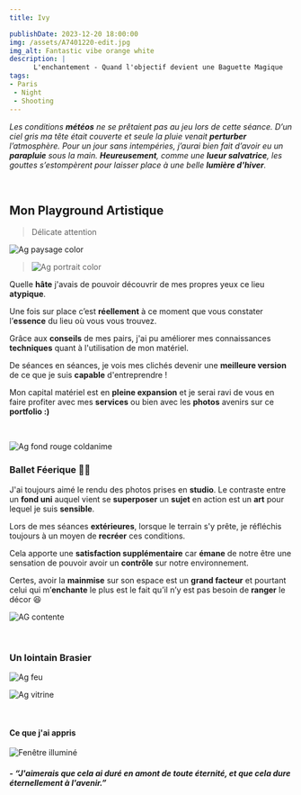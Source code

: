 ```yaml
---
title: Ivy

publishDate: 2023-12-20 18:00:00
img: /assets/A7401220-edit.jpg
img_alt: Fantastic vibe orange white
description: |
      L'enchantement - Quand l'objectif devient une Baguette Magique
tags:
- Paris
 - Night
 - Shooting
---
```


*Les conditions **météos** ne se prêtaient pas au jeu lors de cette séance. D’un ciel gris ma tête était couverte et seule la pluie venait **perturber** l’atmosphère. Pour un jour sans intempéries, j’aurai bien fait d’avoir eu un **parapluie** sous la main.
**Heureusement**, comme une **lueur salvatrice**, les gouttes s’estompèrent pour laisser place à une belle **lumière d'hiver**.*

<p>&nbsp;</p>

## Mon Playground Artistique
>Délicate attention 

![Ag paysage color ](/assets/A7401134-editv2.jpg)

>![Ag portrait color](/assets/A7401138-edit.jpg)

Quelle **hâte** j'avais de pouvoir découvrir de mes propres yeux ce lieu **atypique**. 

Une fois sur place c’est **réellement** à ce moment que vous constater l’**essence** du lieu où vous vous trouvez.

Grâce aux **conseils** de mes pairs, j'ai pu améliorer mes connaissances **techniques** quant à l'utilisation de mon matériel. 

De séances en séances, je vois mes clichés devenir une **meilleure version** de ce que je suis **capable** d'entreprendre !

Mon capital matériel est en **pleine expansion** et je serai ravi de vous en faire profiter avec mes **services** ou bien avec les **photos** avenirs sur ce **portfolio :)**



<p>&nbsp;</p>

![Ag fond rouge coldanime](/assets/A7401238-editV6.jpg)

### Ballet Féerique 🧚‍♀️

J'ai toujours aimé le rendu des photos prises en **studio**. Le contraste entre un **fond uni** auquel vient se **superposer** un **sujet** en action est un **art** pour lequel je suis **sensible**. 

Lors de mes séances **extérieures**, lorsque le terrain s'y prête, je réfléchis toujours à un moyen de **recréer** ces conditions.

Cela apporte une **satisfaction supplémentaire** car **émane** de notre être une sensation de pouvoir avoir un **contrôle** sur notre environnement. 

Certes, avoir la **mainmise** sur son espace est un **grand facteur** et pourtant celui qui m’**enchante** le plus est le fait qu’il n’y est pas besoin de **ranger** le décor 😆



![AG contente](/assets/A7401268-edit.jpg)


<p>&nbsp;</p>

### Un lointain Brasier 

![Ag feu](/assets/A7401314-editv2.jpg)

![Ag vitrine](/assets/A7401298-editv2crop.jpg)


<p>&nbsp;</p>

#### Ce que j'ai appris


![Fenêtre illuminé](/assets/A7401322-edit.jpg)



##### - *“J'aimerais que cela ai duré en amont de toute éternité, et que cela dure éternellement à l'avenir.”*
